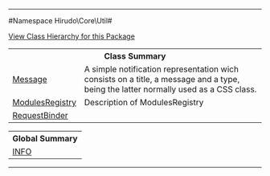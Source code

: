 

- - -

#Namespace Hirudo\Core\Util#

<div><a href='https://github.com/JeyDotC/Hirudo-docs/blob/master/Hirudo/Core/Util//package-tree.md'>View Class Hierarchy for this Package</a></div>

<table class="title">
<tr><th colspan="2" class="title">Class Summary</th></tr>
<tr><td class="name"><a href="https://github.com/JeyDotC/Hirudo-docs/blob/master/Hirudo/Core/Util/Message.md">Message</a></td><td class="description">A simple notification representation wich consists on a title, a message
and a type, being the latter normally used as a CSS class.</td></tr>
<tr><td class="name"><a href="https://github.com/JeyDotC/Hirudo-docs/blob/master/Hirudo/Core/Util/ModulesRegistry.md">ModulesRegistry</a></td><td class="description">Description of ModulesRegistry</td></tr>
<tr><td class="name"><a href="https://github.com/JeyDotC/Hirudo-docs/blob/master/Hirudo/Core/Util/RequestBinder.md">RequestBinder</a></td><td class="description"></td></tr>
</table>

<table class="title">
<tr><th colspan="2" class="title">Global Summary</th></tr>
<tr><td class="name"><a href="package-globals.md#INFO">INFO</a></td><td class="description"></td></tr>
</table>

- - -

